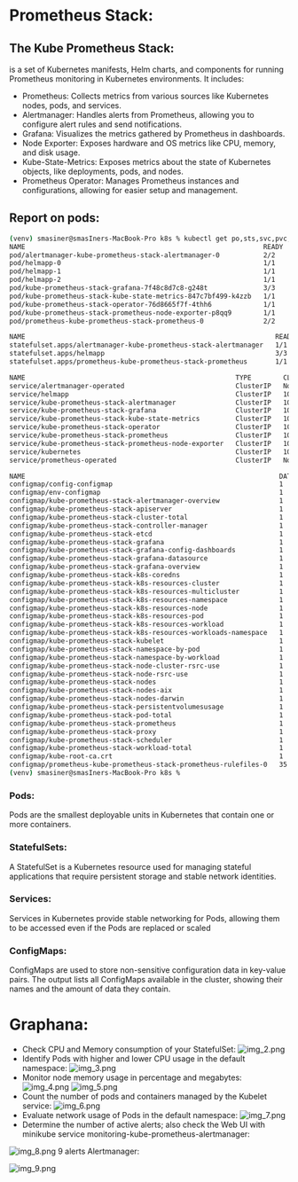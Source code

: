#  Prometheus Stack:
## The Kube Prometheus Stack:
is a set of Kubernetes manifests, Helm charts, and components for running Prometheus monitoring in Kubernetes environments. It includes:
- Prometheus: Collects metrics from various sources like Kubernetes nodes, pods, and services.
- Alertmanager: Handles alerts from Prometheus, allowing you to configure alert rules and send notifications.
- Grafana: Visualizes the metrics gathered by Prometheus in dashboards.
- Node Exporter: Exposes hardware and OS metrics like CPU, memory, and disk usage.
- Kube-State-Metrics: Exposes metrics about the state of Kubernetes objects, like deployments, pods, and nodes.
- Prometheus Operator: Manages Prometheus instances and configurations, allowing for easier setup and management.
## Report on pods: 
```bash
(venv) smasiner@smasIners-MacBook-Pro k8s % kubectl get po,sts,svc,pvc,cm
NAME                                                            READY   STATUS    RESTARTS   AGE
pod/alertmanager-kube-prometheus-stack-alertmanager-0           2/2     Running   0          4m35s
pod/helmapp-0                                                   1/1     Running   0          2m38s
pod/helmapp-1                                                   1/1     Running   0          2m38s
pod/helmapp-2                                                   1/1     Running   0          2m38s
pod/kube-prometheus-stack-grafana-7f48c8d7c8-g248t              3/3     Running   0          5m
pod/kube-prometheus-stack-kube-state-metrics-847c7bf499-k4zzb   1/1     Running   0          5m
pod/kube-prometheus-stack-operator-76d8665f7f-4thh6             1/1     Running   0          5m
pod/kube-prometheus-stack-prometheus-node-exporter-p8qq9        1/1     Running   0          5m
pod/prometheus-kube-prometheus-stack-prometheus-0               2/2     Running   0          4m31s

NAME                                                               READY   AGE
statefulset.apps/alertmanager-kube-prometheus-stack-alertmanager   1/1     4m35s
statefulset.apps/helmapp                                           3/3     2m38s
statefulset.apps/prometheus-kube-prometheus-stack-prometheus       1/1     4m31s

NAME                                                     TYPE        CLUSTER-IP       EXTERNAL-IP   PORT(S)                      AGE
service/alertmanager-operated                            ClusterIP   None             <none>        9093/TCP,9094/TCP,9094/UDP   4m35s
service/helmapp                                          ClusterIP   10.97.217.139    <none>        8080/TCP                     2m38s
service/kube-prometheus-stack-alertmanager               ClusterIP   10.102.85.87     <none>        9093/TCP,8080/TCP            5m1s
service/kube-prometheus-stack-grafana                    ClusterIP   10.106.155.234   <none>        80/TCP                       5m1s
service/kube-prometheus-stack-kube-state-metrics         ClusterIP   10.105.62.73     <none>        8080/TCP                     5m1s
service/kube-prometheus-stack-operator                   ClusterIP   10.109.158.30    <none>        443/TCP                      5m1s
service/kube-prometheus-stack-prometheus                 ClusterIP   10.107.216.83    <none>        9090/TCP,8080/TCP            5m1s
service/kube-prometheus-stack-prometheus-node-exporter   ClusterIP   10.99.7.100      <none>        9100/TCP                     5m1s
service/kubernetes                                       ClusterIP   10.96.0.1        <none>        443/TCP                      7h29m
service/prometheus-operated                              ClusterIP   None             <none>        9090/TCP                     4m32s

NAME                                                                DATA   AGE
configmap/config-configmap                                          1      2m38s
configmap/env-configmap                                             1      2m38s
configmap/kube-prometheus-stack-alertmanager-overview               1      5m1s
configmap/kube-prometheus-stack-apiserver                           1      5m1s
configmap/kube-prometheus-stack-cluster-total                       1      5m1s
configmap/kube-prometheus-stack-controller-manager                  1      5m1s
configmap/kube-prometheus-stack-etcd                                1      5m1s
configmap/kube-prometheus-stack-grafana                             1      5m1s
configmap/kube-prometheus-stack-grafana-config-dashboards           1      5m1s
configmap/kube-prometheus-stack-grafana-datasource                  1      5m1s
configmap/kube-prometheus-stack-grafana-overview                    1      5m1s
configmap/kube-prometheus-stack-k8s-coredns                         1      5m1s
configmap/kube-prometheus-stack-k8s-resources-cluster               1      5m1s
configmap/kube-prometheus-stack-k8s-resources-multicluster          1      5m1s
configmap/kube-prometheus-stack-k8s-resources-namespace             1      5m1s
configmap/kube-prometheus-stack-k8s-resources-node                  1      5m1s
configmap/kube-prometheus-stack-k8s-resources-pod                   1      5m1s
configmap/kube-prometheus-stack-k8s-resources-workload              1      5m1s
configmap/kube-prometheus-stack-k8s-resources-workloads-namespace   1      5m1s
configmap/kube-prometheus-stack-kubelet                             1      5m1s
configmap/kube-prometheus-stack-namespace-by-pod                    1      5m1s
configmap/kube-prometheus-stack-namespace-by-workload               1      5m1s
configmap/kube-prometheus-stack-node-cluster-rsrc-use               1      5m1s
configmap/kube-prometheus-stack-node-rsrc-use                       1      5m1s
configmap/kube-prometheus-stack-nodes                               1      5m1s
configmap/kube-prometheus-stack-nodes-aix                           1      5m1s
configmap/kube-prometheus-stack-nodes-darwin                        1      5m1s
configmap/kube-prometheus-stack-persistentvolumesusage              1      5m1s
configmap/kube-prometheus-stack-pod-total                           1      5m1s
configmap/kube-prometheus-stack-prometheus                          1      5m1s
configmap/kube-prometheus-stack-proxy                               1      5m1s
configmap/kube-prometheus-stack-scheduler                           1      5m1s
configmap/kube-prometheus-stack-workload-total                      1      5m1s
configmap/kube-root-ca.crt                                          1      4d
configmap/prometheus-kube-prometheus-stack-prometheus-rulefiles-0   35     4m32s
(venv) smasiner@smasIners-MacBook-Pro k8s % 
```
### Pods:
Pods are the smallest deployable units in Kubernetes that contain one or more containers.
### StatefulSets:
A StatefulSet is a Kubernetes resource used for managing stateful applications that require persistent storage and stable network identities.
### Services:
Services in Kubernetes provide stable networking for Pods, allowing them to be accessed even if the Pods are replaced or scaled
### ConfigMaps:
ConfigMaps are used to store non-sensitive configuration data in key-value pairs. The output lists all ConfigMaps available in the cluster, showing their names and the amount of data they contain.

# Graphana:
- Check CPU and Memory consumption of your StatefulSet:
![img_2.png](screens/img_2.png)
- Identify Pods with higher and lower CPU usage in the default namespace:
![img_3.png](screens/img_3.png)
- Monitor node memory usage in percentage and megabytes:
![img_4.png](screens/img_4.png)
![img_5.png](screens/img_5.png)
- Count the number of pods and containers managed by the Kubelet service:
![img_6.png](screens/img_6.png)
- Evaluate network usage of Pods in the default namespace:
![img_7.png](screens/img_7.png)
- Determine the number of active alerts; also check the Web UI with minikube service monitoring-kube-prometheus-alertmanager:

![img_8.png](screens/img_8.png)
9 alerts
Alertmanager:

![img_9.png](screens/img_9.png)


